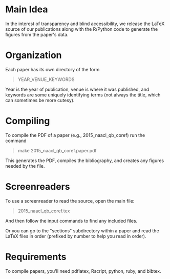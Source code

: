 Main Idea
================

In the interest of transparency and blind accessibility, we release the LaTeX
source of our publications along with the R/Python code to generate the figures
from the paper's data.

Organization
================

Each paper has its own directory of the form

> YEAR_VENUE_KEYWORDS

Year is the year of publication, venue is where it was published, and keywords
are some uniquely identifying terms (not always the title, which can sometimes
be more cutesy).

Compiling
================

To compile the PDF of a paper (e.g., 2015_naacl_qb_coref) run the command

> make 2015_naacl_qb_coref.paper.pdf

This generates the PDF, compiles the bibliography, and creates any figures
needed by the file.

Screenreaders
================

To use a screenreader to read the source, open the main file:

> 2015_naacl_qb_coref.tex

And then follow the input commands to find any included files.

Or you can go to the "sections" subdirectory within a paper and read the LaTeX
files in order (prefixed by number to help you read in order).

Requirements
================

To compile papers, you'll need pdflatex, Rscript, python, ruby, and bibtex.
